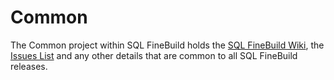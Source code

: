 # Common

The Common project within SQL FineBuild holds the [SQL FineBuild Wiki](https://github.com/SQL-FineBuild/Common/wiki), the [Issues List](https://github.com/SQL-FineBuild/Common/issues) and any other details that are common to all SQL FineBuild releases.
